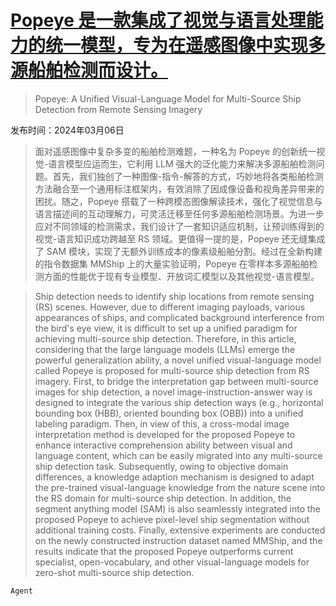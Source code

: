 # [Popeye 是一款集成了视觉与语言处理能力的统一模型，专为在遥感图像中实现多源船舶检测而设计。](https://arxiv.org/abs/2403.03790)

> Popeye: A Unified Visual-Language Model for Multi-Source Ship Detection from Remote Sensing Imagery

发布时间：2024年03月06日

> 面对遥感图像中复杂多变的船舶检测难题，一种名为 Popeye 的创新统一视觉-语言模型应运而生，它利用 LLM 强大的泛化能力来解决多源船舶检测问题。首先，我们独创了一种图像-指令-解答的方式，巧妙地将各类船舶检测方法融合至一个通用标注框架内，有效消除了因成像设备和视角差异带来的困扰。随之，Popeye 搭载了一种跨模态图像解读技术，强化了视觉信息与语言描述间的互动理解力，可灵活迁移至任何多源船舶检测场景。为进一步应对不同领域的检测需求，我们设计了一套知识适应机制，让预训练得到的视觉-语言知识成功跨越至 RS 领域。更值得一提的是，Popeye 还无缝集成了 SAM 模块，实现了无额外训练成本的像素级船舶分割。经过在全新构建的指令数据集 MMShip 上的大量实验证明，Popeye 在零样本多源船舶检测方面的性能优于现有专业模型、开放词汇模型以及其他视觉-语言模型。

> Ship detection needs to identify ship locations from remote sensing (RS) scenes. However, due to different imaging payloads, various appearances of ships, and complicated background interference from the bird's eye view, it is difficult to set up a unified paradigm for achieving multi-source ship detection. Therefore, in this article, considering that the large language models (LLMs) emerge the powerful generalization ability, a novel unified visual-language model called Popeye is proposed for multi-source ship detection from RS imagery. First, to bridge the interpretation gap between multi-source images for ship detection, a novel image-instruction-answer way is designed to integrate the various ship detection ways (e.g., horizontal bounding box (HBB), oriented bounding box (OBB)) into a unified labeling paradigm. Then, in view of this, a cross-modal image interpretation method is developed for the proposed Popeye to enhance interactive comprehension ability between visual and language content, which can be easily migrated into any multi-source ship detection task. Subsequently, owing to objective domain differences, a knowledge adaption mechanism is designed to adapt the pre-trained visual-language knowledge from the nature scene into the RS domain for multi-source ship detection. In addition, the segment anything model (SAM) is also seamlessly integrated into the proposed Popeye to achieve pixel-level ship segmentation without additional training costs. Finally, extensive experiments are conducted on the newly constructed instruction dataset named MMShip, and the results indicate that the proposed Popeye outperforms current specialist, open-vocabulary, and other visual-language models for zero-shot multi-source ship detection.

`Agent`